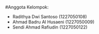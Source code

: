 #Anggota Kelompok:
- Radithya Dwi Santoso (1227050108)
- Ahmad Badru Al Husaeni (1227050009)
- Sendi Ahmad Rafiudin (1227050122)
